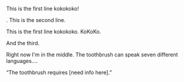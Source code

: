 This is the first line kokokoko!


.
This is the second line.

This is the first line kokokoko.
KoKoKo.


And the third.

Right now I'm in the middle.
The toothbrush can speak seven different languages....

“The toothbrush requires [need info here].” 
